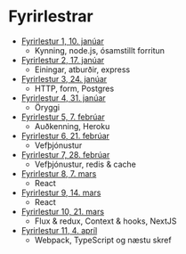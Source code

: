 # Fyrirlestrar

* [Fyrirlestur 1, 10. janúar](01/)
  - Kynning, node.js, ósamstillt forritun
* [Fyrirlestur 2, 17. janúar](02/)
  - Einingar, atburðir, express
* [Fyrirlestur 3, 24. janúar](03/)
  - HTTP, form, Postgres
* [Fyrirlestur 4, 31. janúar](04/)
  - Öryggi
* [Fyrirlestur 5, 7. febrúar](05/)
  - Auðkenning, Heroku
* [Fyrirlestur 6, 21. febrúar](06/)
  - Vefþjónustur
* [Fyrirlestur 7, 28. febrúar](07/)
  - Vefþjónustur, redis & cache
* [Fyrirlestur 8, 7. mars](08/)
  - React
* [Fyrirlestur 9, 14. mars](09/)
  - React
* [Fyrirlestur 10, 21. mars](10/)
  - Flux & redux, Context & hooks, NextJS
* [Fyrirlestur 11, 4. apríl](11/)
  - Webpack, TypeScript og næstu skref

